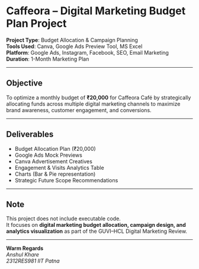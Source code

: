 # Caffeora – Digital Marketing Budget Plan Project  

**Project Type**: Budget Allocation & Campaign Planning  
**Tools Used**: Canva, Google Ads Preview Tool, MS Excel  
**Platform**: Google Ads, Instagram, Facebook, SEO, Email Marketing  
**Duration**: 1-Month Marketing Plan  

---

## Objective  
To optimize a monthly budget of **₹20,000** for Caffeora Café by strategically allocating funds across multiple digital marketing channels to maximize brand awareness, customer engagement, and conversions.  

---

## Deliverables  
- Budget Allocation Plan (₹20,000)  
- Google Ads Mock Previews  
- Canva Advertisement Creatives  
- Engagement & Visits Analytics Table  
- Charts (Bar & Pie representation)  
- Strategic Future Scope Recommendations  

---

## Note  
This project does not include executable code.  
It focuses on **digital marketing budget allocation, campaign design, and analytics visualization** as part of the GUVI–HCL Digital Marketing Review.  

---

**Warm Regards**  
*Anshul Khare*  
*2312RES981*
*IIT Patna*
